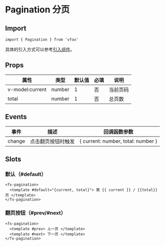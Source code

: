 # Pagination 分页

## Import

```
import { Pagination } from 'vfox'
```

具体的引入方式可以参考[引入组件](../guide/import.md)。

## Props

| 属性            | 类型   | 默认值 | 必填 | 说明     |
| --------------- | ------ | ------ | ---- | -------- |
| v-model:current | number | 1      | 否   | 当前页码 |
| total           | number | 1      | 否   | 总页数   |

## Events

| 事件   | 描述               | 回调函数参数                       |
| ------ | ------------------ | ---------------------------------- |
| change | 点击翻页按钮时触发 | { current: number, total: number } |

## Slots

### 默认（#default）

```
<fx-pagination>
  <template #default="{current, total}"> 第 {{ current }} / {{total}} 页 </template>
</fx-pagination>
```

### 翻页按钮（#prev/#next）

```
<fx-pagination>
  <template #prev> 上一页 </template>
  <template #next> 下一页 </template>
</fx-pagination>
```
